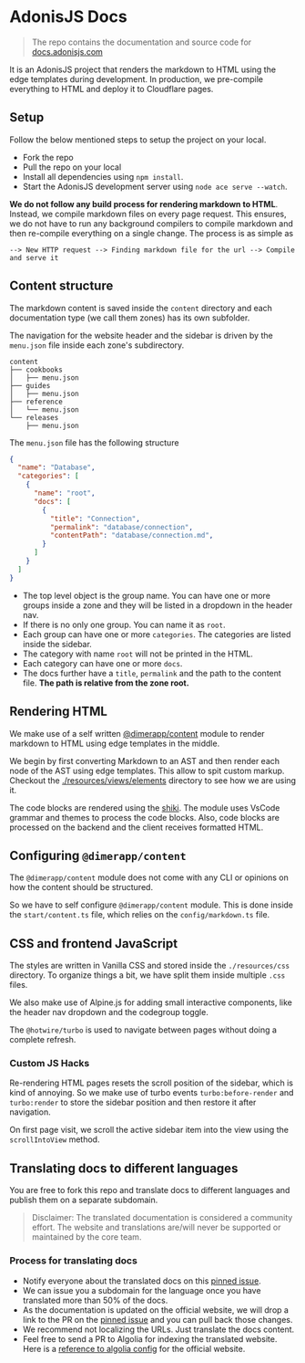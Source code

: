 # AdonisJS Docs
> The repo contains the documentation and source code for [docs.adonisjs.com](https://docs.adonisjs.com)

It is an AdonisJS project that renders the markdown to HTML using the edge templates during development. In production, we pre-compile everything to HTML and deploy it to Cloudflare pages.

## Setup
Follow the below mentioned steps to setup the project on your local.

- Fork the repo
- Pull the repo on your local
- Install all dependencies using `npm install`.
- Start the AdonisJS development server using `node ace serve --watch`.

**We do not follow any build process for rendering markdown to HTML**. Instead, we compile markdown files on every page request. This ensures, we do not have to run any background compilers to compile markdown and then re-compile everything on a single change. The process is as simple as

```
--> New HTTP request --> Finding markdown file for the url --> Compile and serve it
```

## Content structure

The markdown content is saved inside the `content` directory and each documentation type (we call them zones) has its own subfolder. 

The navigation for the website header and the sidebar is driven by the `menu.json` file inside each zone's subdirectory.

```
content
├── cookbooks
│   ├── menu.json
├── guides
│   ├── menu.json
├── reference
│   └── menu.json
└── releases
    ├── menu.json
```

The `menu.json` file has the following structure

```json
{
  "name": "Database",
  "categories": [
    {
      "name": "root",
      "docs": [
        {
          "title": "Connection",
          "permalink": "database/connection",
          "contentPath": "database/connection.md",
        }
      ]
    }
  ]
}
```

- The top level object is the group name. You can have one or more groups inside a zone and they will be listed in a dropdown in the header nav.
- If there is no only one group. You can name it as `root`.
- Each group can have one or more `categories`. The categories are listed inside the sidebar.
- The category with name `root` will not be printed in the HTML.
- Each category can have one or more `docs`.
- The docs further have a `title`, `permalink` and the path to the content file. **The path is relative from the zone root.**

## Rendering HTML

We make use of a self written [@dimerapp/content](https://npm.im/@dimerapp/content) module to render markdown to HTML using edge templates in the middle.

We begin by first converting Markdown to an AST and then render each node of the AST using edge templates. This allow to spit custom markup. Checkout the [./resources/views/elements](./resources/views/elements) directory to see how we are using it.

The code blocks are rendered using the [shiki](https://github.com/shikijs/shiki). The module uses VsCode grammar and themes to process the code blocks. Also, code blocks are processed on the backend and the client receives formatted HTML.


## Configuring `@dimerapp/content`

The `@dimerapp/content` module does not come with any CLI or opinions on how the content should be structured. 

So we have to self configure `@dimerapp/content` module. This is done inside the `start/content.ts` file, which relies on the `config/markdown.ts` file.


## CSS and frontend JavaScript

The styles are written in Vanilla CSS and stored inside the `./resources/css` directory. To organize things a bit, we have split them inside multiple `.css` files.

We also make use of Alpine.js for adding small interactive components, like the header nav dropdown and the codegroup toggle.

The `@hotwire/turbo` is used to navigate between pages without doing a complete refresh.

### Custom JS Hacks

Re-rendering HTML pages resets the scroll position of the sidebar, which is kind of annoying. So we make use of turbo  events `turbo:before-render` and `turbo:render` to store the sidebar position and then restore it after navigation.

On first page visit, we scroll the active sidebar item into the view using the `scrollIntoView` method.

## Translating docs to different languages

You are free to fork this repo and translate docs to different languages and publish them on a separate subdomain.

> Disclaimer: The translated documentation is considered a community effort. The website and translations are/will never be supported or maintained by the core team.

### Process for translating docs

- Notify everyone about the translated docs on this [pinned issue](https://github.com/adonisjs/docs.adonisjs.com/issues/1).
- We can issue you a subdomain for the language once you have translated more than 50% of the docs.
- As the documentation is updated on the official website, we will drop a link to the PR on the [pinned issue](https://github.com/adonisjs/docs.adonisjs.com/issues/1) and you can pull back those changes.
- We recommend not localizing the URLs. Just translate the docs content.
- Feel free to send a PR to Algolia for indexing the translated website. Here is a [reference to algolia config](https://github.com/algolia/docsearch-configs/blob/master/configs/adonisjs_next.json) for the official website.